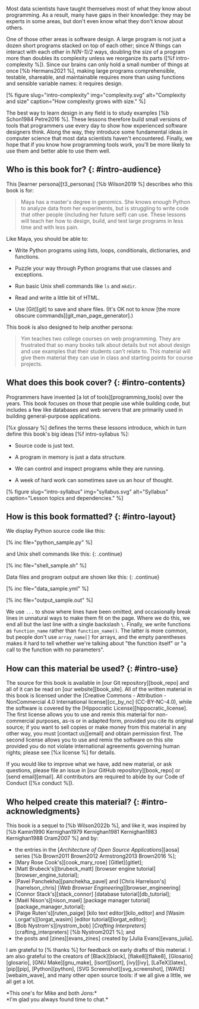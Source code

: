 Most data scientists have taught themselves most of what they know about programming.
As a result,
many have gaps in their knowledge:
they may be experts in some areas,
but don't even know what they don't know about others.

One of those other areas is software design.
A large program is not just a dozen short programs stacked on top of each other;
since *N* things can interact with each other in *N(N-1)/2* ways,
doubling the size of a program more than doubles its complexity
unless we reorganize its parts
([%f intro-complexity %]).
Since our brains can only hold a small number of things at once [%b Hermans2021 %],
making large programs comprehensible, testable, shareable, and maintainable
requires more than using functions and sensible variable names:
it requires design.

[% figure
   slug="intro-complexity"
   img="complexity.svg"
   alt="Complexity and size"
   caption="How complexity grows with size."
%]

The best way to learn design in any field is to study examples [%b Schon1984 Petre2016 %].
These lessons therefore build small versions of tools that programmers use every day
to show how experienced software designers think.
Along the way,
they introduce some fundamental ideas in computer science
that most data scientists haven't encountered.
Finally,
we hope that if you know how programming tools work,
you'll be more likely to use them
and better able to use them well.

## Who is this book for? {: #intro-audience}

This [learner persona][t3_personas] [%b Wilson2019 %] describes who this book is for:

> Maya has a master's degree in genomics.
> She knows enough Python to analyze data from her experiments,
> but is struggling to write code that other people (including her future self) can use.
> These lessons will teach her how to design, build, and test large programs
> in less time and with less pain.

Like Maya, you should be able to:

-   Write Python programs using lists, loops, conditionals, dictionaries, and functions.

-   Puzzle your way through Python programs that use classes and exceptions.

-   Run basic Unix shell commands like `ls` and `mkdir`.

-   Read and write a little bit of HTML.

-   Use [Git][git] to save and share files.
    (It's OK not to know [the more obscure commands][git_man_page_generator].)

This book is also designed to help another persona:

> Yim teaches two college courses on web programming.
> They are frustrated that so many books talk about details but not about design
> and use examples that their students can't relate to.
> This material will give them material they can use in class
> and starting points for course projects.

## What does this book cover? {: #intro-contents}

Programmers have invented [a lot of tools][programming_tools] over the years.
This book focuses on those that people use while building code,
but includes a few like databases and web servers
that are primarily used in building general-purpose applications.

[%x glossary %] defines the terms these lessons introduce,
which in turn define this book's big ideas [%f intro-syllabus %]:

-   Source code is just text.

-   A program in memory is just a data structure.

-   We can control and inspect programs while they are running.

-   A week of hard work can sometimes save us an hour of thought.

[% figure
   slug="intro-syllabus"
   img="syllabus.svg"
   alt="Syllabus"
   caption="Lesson topics and dependencies."
%]

## How is this book formatted? {: #intro-layout}

We display Python source code like this:

[% inc file="python_sample.py" %]

and Unix shell commands like this:
{: .continue}

[% inc file="shell_sample.sh" %]

Data files and program output are shown like this:
{: .continue}

[% inc file="data_sample.yml" %]

[% inc file="output_sample.out" %]

We use `...` to show where lines have been omitted,
and occasionally break lines in unnatural ways to make them fit on the page.
Where we do this,
we end all but the last line with a single backslash `\`.
Finally,
we write functions as `function_name` rather than `function_name()`.
The latter is more common,
but people don't use `array_name[]` for arrays,
and the empty parentheses makes it hard to tell
whether we're talking about "the function itself" or "a call to the function with no parameters".

## How can this material be used? {: #intro-use}

The source for this book is available in [our Git repository][book_repo]
and all of it can be read on [our website][book_site].
All of the written material in this book
is licensed under the [Creative Commons - Attribution - NonCommercial 4.0 International license][cc_by_nc]
(CC-BY-NC-4.0),
while the software is covered by the [Hippocratic License][hippocratic_license].
The first license allows you to use and remix this material for non-commercial purposes,
as-is or in adapted form,
provided you cite its original source;
if you want to sell copies or make money from this material in any other way,
you must [contact us][email] and obtain permission first.
The second license allows you to use and remix the software on this site
provided you do not violate international agreements governing human rights;
please see [%x license %] for details.

If you would like to improve what we have,
add new material,
or ask questions,
please file an issue in [our GitHub repository][book_repo]
or [send email][email].
All contributors are required to abide by our Code of Conduct
([%x conduct %]).

## Who helped create this material? {: #intro-acknowledgments}

This book is a sequel to [%b Wilson2022b %],
and like it,
was inspired by [%b Kamin1990 Kernighan1979 Kernighan1981 Kernighan1983 Kernighan1988 Oram2007 %] and by:

-   the entries in the [*Architecture of Open Source Applications*][aosa] series [%b Brown2011 Brown2012 Armstrong2013 Brown2016 %];
-   [Mary Rose Cook's][cook_mary_rose] [Gitlet][gitlet];
-   [Matt Brubeck's][brubeck_matt] [browser engine tutorial][browser_engine_tutorial];
-   [Pavel Panchekha][panchekha_pavel] and [Chris Harrelson's][harrelson_chris] [*Web Browser Engineering*][browser_engineering]
-   [Connor Stack's][stack_connor] [database tutorial][db_tutorial];
-   [Maël Nison's][nison_mael] [package manager tutorial][package_manager_tutorial];
-   [Paige Ruten's][ruten_paige] [kilo text editor][kilo_editor]
    and [Wasim Lorgat's][lorgat_wasim] [editor tutorial][lorgat_editor];
-   [Bob Nystrom's][nystrom_bob] [*Crafting Interpreters*][crafting_interpreters] [%b Nystrom2021 %];
    and 
-   the posts and [zines][evans_zines] created by [Julia Evans][evans_julia].

I am grateful to [% thanks %] for feedback on early drafts of this material.
I am also grateful to the creators of
[Black][black],
[flake8][flake8],
[Glosario][glosario],
[GNU Make][gnu_make],
[isort][isort],
[ivy][ivy],
[LaTeX][latex],
[pip][pip],
[Python][python],
[SVG Screenshot][svg_screenshot],
[WAVE][webaim_wave],
and many other open source tools:
if we all give a little,
we all get a lot.

<div class="center" markdown="1">
  *This one's for Mike and both Jons:*
  <br>
  *I'm glad you always found time to chat.*
</div>
